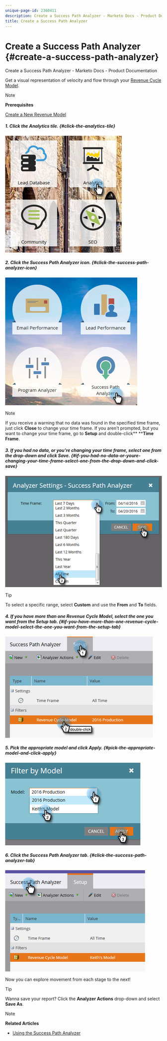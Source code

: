 ```yaml
---
unique-page-id: 2360411
description: Create a Success Path Analyzer - Marketo Docs - Product Documentation
title: Create a Success Path Analyzer
---
```


# Create a Success Path Analyzer {#create-a-success-path-analyzer}

Create a Success Path Analyzer - Marketo Docs - Product Documentation

Get a visual representation of velocity and flow through your [Revenue Cycle Model](../../../../product-docs/reporting/revenue-cycle-analytics.md).

>[!NOTE]
>
>**Prerequisites**
>
>[Create a New Revenue Model](create-a-new-revenue-model.md)

##### 1. Click the Analytics tile. {#click-the-analytics-tile}

![](assets/one.png)  

##### 2. Click the Success Path Analyzer icon. {#click-the-success-path-analyzer-icon}

![](assets/two.png)

>[!NOTE]
>
>If you receive a warning that no data was found in the specified time frame, just click **Close** to change your time frame.&nbsp;If you aren't prompted, but you want to change your time frame, go to&nbsp;**Setup** and double-click**&nbsp;****Time Frame**.

##### 3. If you had no data, or you're changing your time frame, select one from the drop-down and click Save. {#if-you-had-no-data-or-youre-changing-your-time-frame-select-one-from-the-drop-down-and-click-save}

![](assets/timeframe.png)

>[!TIP]
>
>To select a specific range, select&nbsp;**Custom**&nbsp;and use the&nbsp;**From**&nbsp;and&nbsp;**To**&nbsp;fields.&nbsp;

##### 4. If you have more than one Revenue Cycle Model, select the one you want from the Setup tab. {#if-you-have-more-than-one-revenue-cycle-model-select-the-one-you-want-from-the-setup-tab}

![](assets/four.png)  

##### 5. Pick the appropriate model and click Apply. {#pick-the-appropriate-model-and-click-apply}

![](assets/five.png)  

##### 6. Click the Success Path Analyzer tab. {#click-the-success-path-analyzer-tab}

![](assets/success-tab.png)

Now you can explore movement from each stage to the next!

>[!TIP]
>
>Wanna save your report? Click the **Analyzer Actions** drop-down and select **Save As**.

>[!NOTE]
>
>**Related Articles**
>
>* [Using the Success Path Analyzer](using-the-success-path-analyzer.md)
>

